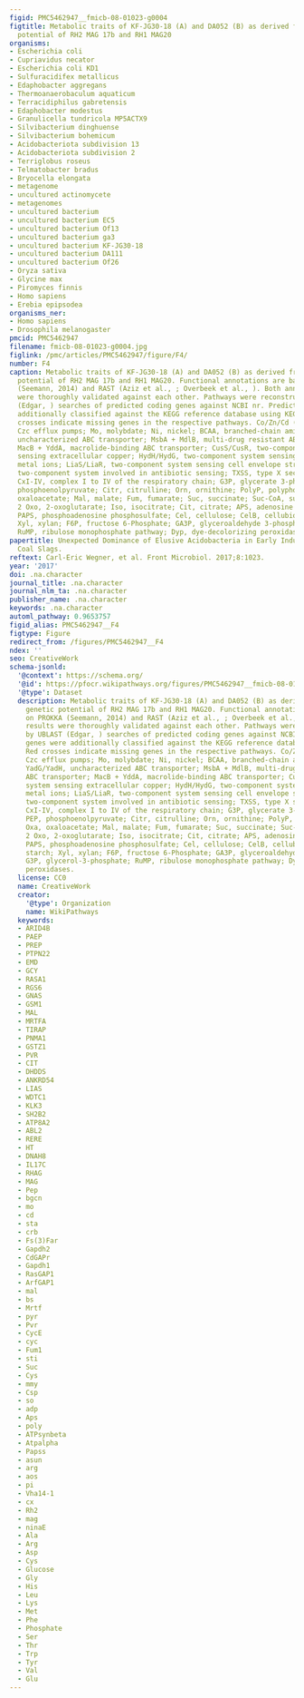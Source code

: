 ```yaml
---
figid: PMC5462947__fmicb-08-01023-g0004
figtitle: Metabolic traits of KF-JG30-18 (A) and DA052 (B) as derived from the genetic
  potential of RH2 MAG 17b and RH1 MAG20
organisms:
- Escherichia coli
- Cupriavidus necator
- Escherichia coli KD1
- Sulfuracidifex metallicus
- Edaphobacter aggregans
- Thermoanaerobaculum aquaticum
- Terracidiphilus gabretensis
- Edaphobacter modestus
- Granulicella tundricola MP5ACTX9
- Silvibacterium dinghuense
- Silvibacterium bohemicum
- Acidobacteriota subdivision 13
- Acidobacteriota subdivision 2
- Terriglobus roseus
- Telmatobacter bradus
- Bryocella elongata
- metagenome
- uncultured actinomycete
- metagenomes
- uncultured bacterium
- uncultured bacterium EC5
- uncultured bacterium Of13
- uncultured bacterium ga3
- uncultured bacterium KF-JG30-18
- uncultured bacterium DA111
- uncultured bacterium Of26
- Oryza sativa
- Glycine max
- Piromyces finnis
- Homo sapiens
- Erebia epipsodea
organisms_ner:
- Homo sapiens
- Drosophila melanogaster
pmcid: PMC5462947
filename: fmicb-08-01023-g0004.jpg
figlink: /pmc/articles/PMC5462947/figure/F4/
number: F4
caption: Metabolic traits of KF-JG30-18 (A) and DA052 (B) as derived from the genetic
  potential of RH2 MAG 17b and RH1 MAG20. Functional annotations are based on PROKKA
  (Seemann, 2014) and RAST (Aziz et al., ; Overbeek et al., ). Both annotation results
  were thoroughly validated against each other. Pathways were reconstructed by UBLAST
  (Edgar, ) searches of predicted coding genes against NCBI nr. Predicted genes were
  additionally classified against the KEGG reference database using KEGGMAPPER. Red
  crosses indicate missing genes in the respective pathways. Co/Zn/Cd (cobalt/zinc/cadmium),
  Czc efflux pumps; Mo, molybdate; Ni, nickel; BCAA, branched-chain amino acids; YadG/YadH,
  uncharacterized ABC transporter; MsbA + MdlB, multi-drug resistant ABC transporter;
  MacB + YddA, macrolide-binding ABC transporter; CusS/CusR, two-component system
  sensing extracellular copper; HydH/HydG, two-component system sensing extracellular
  metal ions; LiaS/LiaR, two-component system sensing cell envelope stress; BaeS/BaeR,
  two-component system involved in antibiotic sensing; TXSS, type X secretion system;
  CxI-IV, complex I to IV of the respiratory chain; G3P, glycerate 3-phosphate; PEP,
  phosphoenolpyruvate; Citr, citrulline; Orn, ornithine; PolyP, polyphosphate; Oxa,
  oxaloacetate; Mal, malate; Fum, fumarate; Suc, succinate; Suc-CoA, succinyl-CoA;
  2 Oxo, 2-oxoglutarate; Iso, isocitrate; Cit, citrate; APS, adenosine phosphosulfate;
  PAPS, phosphoadenosine phosphosulfate; Cel, cellulose; CelB, cellubiose; Sta, starch;
  Xyl, xylan; F6P, fructose 6-Phosphate; GA3P, glyceroaldehyde 3-phosphate; G3P, glycerol-3-phosphate;
  RuMP, ribulose monophosphate pathway; Dyp, dye-decolorizing peroxidases.
papertitle: Unexpected Dominance of Elusive Acidobacteria in Early Industrial Soft
  Coal Slags.
reftext: Carl-Eric Wegner, et al. Front Microbiol. 2017;8:1023.
year: '2017'
doi: .na.character
journal_title: .na.character
journal_nlm_ta: .na.character
publisher_name: .na.character
keywords: .na.character
automl_pathway: 0.9653757
figid_alias: PMC5462947__F4
figtype: Figure
redirect_from: /figures/PMC5462947__F4
ndex: ''
seo: CreativeWork
schema-jsonld:
  '@context': https://schema.org/
  '@id': https://pfocr.wikipathways.org/figures/PMC5462947__fmicb-08-01023-g0004.html
  '@type': Dataset
  description: Metabolic traits of KF-JG30-18 (A) and DA052 (B) as derived from the
    genetic potential of RH2 MAG 17b and RH1 MAG20. Functional annotations are based
    on PROKKA (Seemann, 2014) and RAST (Aziz et al., ; Overbeek et al., ). Both annotation
    results were thoroughly validated against each other. Pathways were reconstructed
    by UBLAST (Edgar, ) searches of predicted coding genes against NCBI nr. Predicted
    genes were additionally classified against the KEGG reference database using KEGGMAPPER.
    Red crosses indicate missing genes in the respective pathways. Co/Zn/Cd (cobalt/zinc/cadmium),
    Czc efflux pumps; Mo, molybdate; Ni, nickel; BCAA, branched-chain amino acids;
    YadG/YadH, uncharacterized ABC transporter; MsbA + MdlB, multi-drug resistant
    ABC transporter; MacB + YddA, macrolide-binding ABC transporter; CusS/CusR, two-component
    system sensing extracellular copper; HydH/HydG, two-component system sensing extracellular
    metal ions; LiaS/LiaR, two-component system sensing cell envelope stress; BaeS/BaeR,
    two-component system involved in antibiotic sensing; TXSS, type X secretion system;
    CxI-IV, complex I to IV of the respiratory chain; G3P, glycerate 3-phosphate;
    PEP, phosphoenolpyruvate; Citr, citrulline; Orn, ornithine; PolyP, polyphosphate;
    Oxa, oxaloacetate; Mal, malate; Fum, fumarate; Suc, succinate; Suc-CoA, succinyl-CoA;
    2 Oxo, 2-oxoglutarate; Iso, isocitrate; Cit, citrate; APS, adenosine phosphosulfate;
    PAPS, phosphoadenosine phosphosulfate; Cel, cellulose; CelB, cellubiose; Sta,
    starch; Xyl, xylan; F6P, fructose 6-Phosphate; GA3P, glyceroaldehyde 3-phosphate;
    G3P, glycerol-3-phosphate; RuMP, ribulose monophosphate pathway; Dyp, dye-decolorizing
    peroxidases.
  license: CC0
  name: CreativeWork
  creator:
    '@type': Organization
    name: WikiPathways
  keywords:
  - ARID4B
  - PAEP
  - PREP
  - PTPN22
  - EMD
  - GCY
  - RASA1
  - RGS6
  - GNAS
  - GSM1
  - MAL
  - MRTFA
  - TIRAP
  - PNMA1
  - GSTZ1
  - PVR
  - CIT
  - DHDDS
  - ANKRD54
  - LIAS
  - WDTC1
  - KLK3
  - SH2B2
  - ATP8A2
  - ABL2
  - RERE
  - HT
  - DNAH8
  - IL17C
  - RHAG
  - MAG
  - Pep
  - bgcn
  - mo
  - cd
  - sta
  - crb
  - Fs(3)Far
  - Gapdh2
  - CdGAPr
  - Gapdh1
  - RasGAP1
  - ArfGAP1
  - mal
  - bs
  - Mrtf
  - pyr
  - Pvr
  - CycE
  - cyc
  - Fum1
  - sti
  - Suc
  - Cys
  - mmy
  - Csp
  - so
  - adp
  - Aps
  - poly
  - ATPsynbeta
  - Atpalpha
  - Papss
  - asun
  - arg
  - aos
  - pi
  - Vha14-1
  - cx
  - Rh2
  - mag
  - ninaE
  - Ala
  - Arg
  - Asp
  - Cys
  - Glucose
  - Gly
  - His
  - Leu
  - Lys
  - Met
  - Phe
  - Phosphate
  - Ser
  - Thr
  - Trp
  - Tyr
  - Val
  - Glu
---
```

